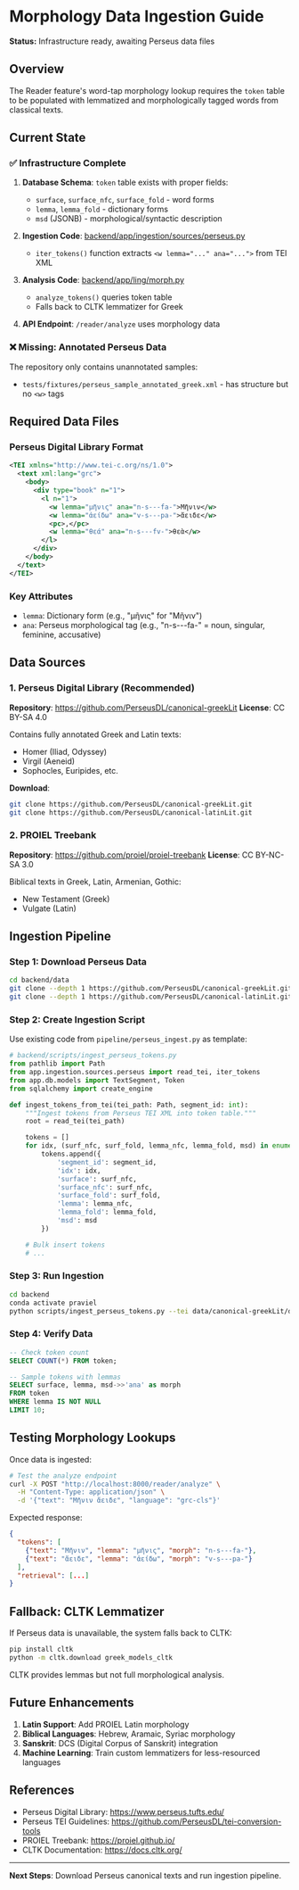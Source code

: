 # Morphology Data Ingestion Guide

**Status:** Infrastructure ready, awaiting Perseus data files

## Overview

The Reader feature's word-tap morphology lookup requires the `token` table to be populated with lemmatized and morphologically tagged words from classical texts.

## Current State

### ✅ Infrastructure Complete

1. **Database Schema**: `token` table exists with proper fields:
   - `surface`, `surface_nfc`, `surface_fold` - word forms
   - `lemma`, `lemma_fold` - dictionary forms
   - `msd` (JSONB) - morphological/syntactic description

2. **Ingestion Code**: [backend/app/ingestion/sources/perseus.py](../backend/app/ingestion/sources/perseus.py)
   - `iter_tokens()` function extracts `<w lemma="..." ana="...">` from TEI XML

3. **Analysis Code**: [backend/app/ling/morph.py](../backend/app/ling/morph.py)
   - `analyze_tokens()` queries token table
   - Falls back to CLTK lemmatizer for Greek

4. **API Endpoint**: `/reader/analyze` uses morphology data

### ❌ Missing: Annotated Perseus Data

The repository only contains unannotated samples:
- `tests/fixtures/perseus_sample_annotated_greek.xml` - has structure but no `<w>` tags

## Required Data Files

### Perseus Digital Library Format

```xml
<TEI xmlns="http://www.tei-c.org/ns/1.0">
  <text xml:lang="grc">
    <body>
      <div type="book" n="1">
        <l n="1">
          <w lemma="μῆνις" ana="n-s---fa-">Μῆνιν</w>
          <w lemma="ἀείδω" ana="v-s---pa-">ἄειδε</w>
          <pc>,</pc>
          <w lemma="θεά" ana="n-s---fv-">θεὰ</w>
        </l>
      </div>
    </body>
  </text>
</TEI>
```

### Key Attributes

- `lemma`: Dictionary form (e.g., "μῆνις" for "Μῆνιν")
- `ana`: Perseus morphological tag (e.g., "n-s---fa-" = noun, singular, feminine, accusative)

## Data Sources

### 1. Perseus Digital Library (Recommended)

**Repository**: https://github.com/PerseusDL/canonical-greekLit
**License**: CC BY-SA 4.0

Contains fully annotated Greek and Latin texts:
- Homer (Iliad, Odyssey)
- Virgil (Aeneid)
- Sophocles, Euripides, etc.

**Download**:
```bash
git clone https://github.com/PerseusDL/canonical-greekLit.git
git clone https://github.com/PerseusDL/canonical-latinLit.git
```

### 2. PROIEL Treebank

**Repository**: https://github.com/proiel/proiel-treebank
**License**: CC BY-NC-SA 3.0

Biblical texts in Greek, Latin, Armenian, Gothic:
- New Testament (Greek)
- Vulgate (Latin)

## Ingestion Pipeline

### Step 1: Download Perseus Data

```bash
cd backend/data
git clone --depth 1 https://github.com/PerseusDL/canonical-greekLit.git
git clone --depth 1 https://github.com/PerseusDL/canonical-latinLit.git
```

### Step 2: Create Ingestion Script

Use existing code from `pipeline/perseus_ingest.py` as template:

```python
# backend/scripts/ingest_perseus_tokens.py
from pathlib import Path
from app.ingestion.sources.perseus import read_tei, iter_tokens
from app.db.models import TextSegment, Token
from sqlalchemy import create_engine

def ingest_tokens_from_tei(tei_path: Path, segment_id: int):
    """Ingest tokens from Perseus TEI XML into token table."""
    root = read_tei(tei_path)

    tokens = []
    for idx, (surf_nfc, surf_fold, lemma_nfc, lemma_fold, msd) in enumerate(iter_tokens(root)):
        tokens.append({
            'segment_id': segment_id,
            'idx': idx,
            'surface': surf_nfc,
            'surface_nfc': surf_nfc,
            'surface_fold': surf_fold,
            'lemma': lemma_nfc,
            'lemma_fold': lemma_fold,
            'msd': msd
        })

    # Bulk insert tokens
    # ...
```

### Step 3: Run Ingestion

```bash
cd backend
conda activate praviel
python scripts/ingest_perseus_tokens.py --tei data/canonical-greekLit/data/tlg0012/tlg001/*.xml
```

### Step 4: Verify Data

```sql
-- Check token count
SELECT COUNT(*) FROM token;

-- Sample tokens with lemmas
SELECT surface, lemma, msd->>'ana' as morph
FROM token
WHERE lemma IS NOT NULL
LIMIT 10;
```

## Testing Morphology Lookups

Once data is ingested:

```bash
# Test the analyze endpoint
curl -X POST "http://localhost:8000/reader/analyze" \
  -H "Content-Type: application/json" \
  -d '{"text": "Μῆνιν ἄειδε", "language": "grc-cls"}'
```

Expected response:
```json
{
  "tokens": [
    {"text": "Μῆνιν", "lemma": "μῆνις", "morph": "n-s---fa-"},
    {"text": "ἄειδε", "lemma": "ἀείδω", "morph": "v-s---pa-"}
  ],
  "retrieval": [...]
}
```

## Fallback: CLTK Lemmatizer

If Perseus data is unavailable, the system falls back to CLTK:

```bash
pip install cltk
python -m cltk.download greek_models_cltk
```

CLTK provides lemmas but not full morphological analysis.

## Future Enhancements

1. **Latin Support**: Add PROIEL Latin morphology
2. **Biblical Languages**: Hebrew, Aramaic, Syriac morphology
3. **Sanskrit**: DCS (Digital Corpus of Sanskrit) integration
4. **Machine Learning**: Train custom lemmatizers for less-resourced languages

## References

- Perseus Digital Library: https://www.perseus.tufts.edu/
- Perseus TEI Guidelines: https://github.com/PerseusDL/tei-conversion-tools
- PROIEL Treebank: https://proiel.github.io/
- CLTK Documentation: https://docs.cltk.org/

---

**Next Steps**: Download Perseus canonical texts and run ingestion pipeline.
